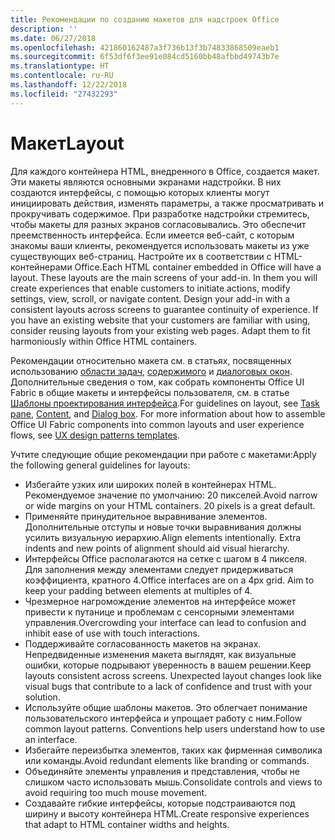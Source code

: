 ```yaml
---
title: Рекомендации по созданию макетов для надстроек Office
description: ''
ms.date: 06/27/2018
ms.openlocfilehash: 421860162487a3f736b13f3b74833868509eaeb1
ms.sourcegitcommit: 6f53df6f3ee91e084cd5160bb48afbbd49743b7e
ms.translationtype: HT
ms.contentlocale: ru-RU
ms.lasthandoff: 12/22/2018
ms.locfileid: "27432293"
---
```

# <a name="layout"></a><span data-ttu-id="c0b96-102">Макет</span><span class="sxs-lookup"><span data-stu-id="c0b96-102">Layout</span></span>
<span data-ttu-id="c0b96-p101">Для каждого контейнера HTML, внедренного в Office, создается макет. Эти макеты являются основными экранами надстройки. В них создаются интерфейсы, с помощью которых клиенты могут инициировать действия, изменять параметры, а также просматривать и прокручивать содержимое. При разработке надстройки стремитесь, чтобы макеты для разных экранов согласовывались. Это обеспечит преемственность интерфейса. Если имеется веб-сайт, с которым знакомы ваши клиенты, рекомендуется использовать макеты из уже существующих веб-страниц. Настройте их в соответствии с HTML-контейнерами Office.</span><span class="sxs-lookup"><span data-stu-id="c0b96-p101">Each HTML container embedded in Office will have a layout. These layouts are the main screens of your add-in. In them you will create experiences that enable customers to initiate actions, modify settings, view, scroll, or navigate content. Design your add-in with a consistent layouts across screens to guarantee continuity of experience. If you have an existing website that your customers are familiar with using, consider reusing layouts from your existing web pages. Adapt them to fit harmoniously within Office HTML containers.</span></span>

<span data-ttu-id="c0b96-p102">Рекомендации относительно макета см. в статьях, посвященных использованию [области задач](task-pane-add-ins.md), [содержимого](content-add-ins.md) и [диалоговых окон](dialog-boxes.md). Дополнительные сведения о том, как собрать компоненты Office UI Fabric в общие макеты и интерфейсы пользователя, см. в статье [Шаблоны проектирования интерфейса](ux-design-pattern-templates.md).</span><span class="sxs-lookup"><span data-stu-id="c0b96-p102">For guidelines on layout, see [Task pane](task-pane-add-ins.md), [Content](content-add-ins.md), and [Dialog box](dialog-boxes.md). For more information about how to assemble Office UI Fabric components into common layouts and user experience flows, see [UX design patterns templates](ux-design-pattern-templates.md).</span></span>

<span data-ttu-id="c0b96-111">Учтите следующие общие рекомендации при работе с макетами:</span><span class="sxs-lookup"><span data-stu-id="c0b96-111">Apply the following general guidelines for layouts:</span></span>

*   <span data-ttu-id="c0b96-p103">Избегайте узких или широких полей в контейнерах HTML. Рекомендуемое значение по умолчанию: 20 пикселей.</span><span class="sxs-lookup"><span data-stu-id="c0b96-p103">Avoid narrow or wide margins on your HTML containers. 20 pixels is a great default.</span></span>
*   <span data-ttu-id="c0b96-p104">Применяйте принудительное выравнивание элементов. Дополнительные отступы и новые точки выравнивания должны усилить визуальную иерархию.</span><span class="sxs-lookup"><span data-stu-id="c0b96-p104">Align elements intentionally. Extra indents and new points of alignment should aid visual hierarchy.</span></span>
*   <span data-ttu-id="c0b96-p105">Интерфейсы Office располагаются на сетке с шагом в 4 пикселя. Для заполнения между элементами следует придерживаться коэффициента, кратного 4.</span><span class="sxs-lookup"><span data-stu-id="c0b96-p105">Office interfaces are on a 4px grid. Aim to keep your padding between elements at multiples of 4.</span></span>
*   <span data-ttu-id="c0b96-118">Чрезмерное нагромождение элементов на интерфейсе может привести к путанице и проблемам с сенсорными элементами управления.</span><span class="sxs-lookup"><span data-stu-id="c0b96-118">Overcrowding your interface can lead to confusion and inhibit ease of use with touch interactions.</span></span>
*   <span data-ttu-id="c0b96-p106">Поддерживайте согласованность макетов на экранах. Непредвиденные изменения макета выглядят, как визуальные ошибки, которые подрывают уверенность в вашем решении.</span><span class="sxs-lookup"><span data-stu-id="c0b96-p106">Keep layouts consistent across screens. Unexpected layout changes look like visual bugs that contribute to a lack of confidence and trust with your solution.</span></span>
*   <span data-ttu-id="c0b96-p107">Используйте общие шаблоны макетов. Это облегчает понимание пользовательского интерфейса и упрощает работу с ним.</span><span class="sxs-lookup"><span data-stu-id="c0b96-p107">Follow common layout patterns. Conventions help users understand how to use an interface.</span></span>
*   <span data-ttu-id="c0b96-123">Избегайте переизбытка элементов, таких как фирменная символика или команды.</span><span class="sxs-lookup"><span data-stu-id="c0b96-123">Avoid redundant elements like branding or commands.</span></span>
*   <span data-ttu-id="c0b96-124">Объединяйте элементы управления и представления, чтобы не слишком часто использовать мышь.</span><span class="sxs-lookup"><span data-stu-id="c0b96-124">Consolidate controls and views to avoid requiring too much mouse movement.</span></span>
*   <span data-ttu-id="c0b96-125">Создавайте гибкие интерфейсы, которые подстраиваются под ширину и высоту контейнера HTML.</span><span class="sxs-lookup"><span data-stu-id="c0b96-125">Create responsive experiences that adapt to HTML container widths and heights.</span></span>